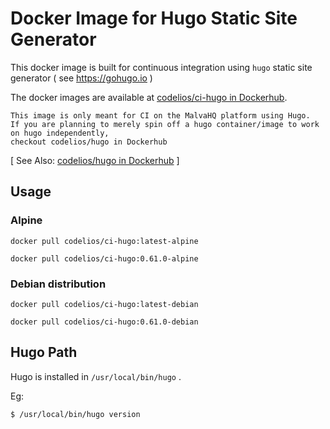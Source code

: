 # Docker Image for Hugo Static Site Generator

This docker image is built for continuous integration using `hugo` static site generator ( see https://gohugo.io )

The docker images are available at [codelios/ci-hugo in Dockerhub](https://hub.docker.com/r/codelios/ci-hugo).

```
This image is only meant for CI on the MalvaHQ platform using Hugo.
If you are planning to merely spin off a hugo container/image to work on hugo independently,
checkout codelios/hugo in Dockerhub
```
[ See Also: [codelios/hugo in Dockerhub](https://hub.docker.com/r/codelios/hugo) ]

## Usage

### Alpine

```
docker pull codelios/ci-hugo:latest-alpine
```

```
docker pull codelios/ci-hugo:0.61.0-alpine
```

### Debian distribution

```
docker pull codelios/ci-hugo:latest-debian
```

```
docker pull codelios/ci-hugo:0.61.0-debian
```

## Hugo Path

Hugo is installed in `/usr/local/bin/hugo` .

Eg:

```
$ /usr/local/bin/hugo version
```

